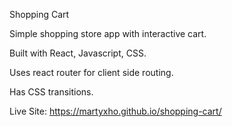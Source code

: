 Shopping Cart

Simple shopping store app with interactive cart.

Built with React, Javascript, CSS.

Uses react router for client side routing.

Has CSS transitions. 

Live Site: https://martyxho.github.io/shopping-cart/
